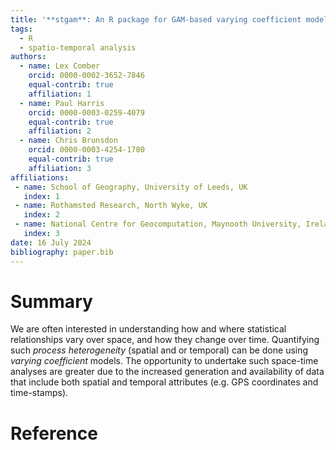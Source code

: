 ```yaml
---
title: '**stgam**: An R package for GAM-based varying coefficient models'
tags:
  - R
  - spatio-temporal analysis
authors:
  - name: Lex Comber
    orcid: 0000-0002-3652-7846
    equal-contrib: true
    affiliation: 1
  - name: Paul Harris
    orcid: 0000-0003-0259-4079
    equal-contrib: true
    affiliation: 2
  - name: Chris Brunsdon
    orcid: 0000-0003-4254-1780
    equal-contrib: true
    affiliation: 3
affiliations:
 - name: School of Geography, University of Leeds, UK
   index: 1
 - name: Rothamsted Research, North Wyke, UK
   index: 2
 - name: National Centre for Geocomputation, Maynooth University, Ireland
   index: 3
date: 16 July 2024
bibliography: paper.bib
---
```


# Summary

We are often interested in understanding how and where statistical relationships vary over space, and how they change over time. Quantifying such *process heterogeneity* (spatial and or temporal) can be done using *varying coefficient* models. The opportunity to undertake such space-time analyses are greater due to the increased generation and availability of data that include both spatial and temporal attributes (e.g. GPS coordinates and time-stamps). 

# Reference
